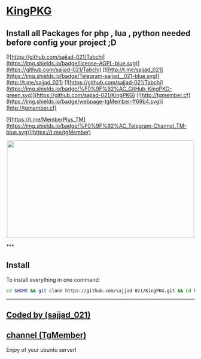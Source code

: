 # [KingPKG](https://t.me/tgMember)

## Install all Packages for php , lua , python needed before config your project ;D


[![https://github.com/sajjad-021/Tabchi](https://img.shields.io/badge/license-AGPL-blue.svg)](https://github.com/sajjad-021/Tabchi)
[![http://t.me/sajjad_021](https://img.shields.io/badge/Telegram-sajjad__021-blue.svg)](http://t.me/sajjad_021)
[![https://github.com/sajjad-021/Tabchi](https://img.shields.io/badge/%F0%9F%92%AC_GitHub-KingPKG-green.svg)](https://github.com/sajjad-021/KingPKG)
[![http://tgmember.cf](https://img.shields.io/badge/webpage-tgMember-ff69b4.svg)](http://tgmember.cf)

[![https://t.me/MemberPlus_TM](https://img.shields.io/badge/%F0%9F%92%AC_Telegram-Channel_TM-blue.svg)](https://t.me/tgMember)    
 
<p align="center"> <img class="td" style="vertical-align: middle;" onmouseover="this.src='https://memberplus.gq/3.jpg';" src="https://memberplus.gq/tg1.jpg" alt="" width="500" height="260" /></p>
***

## Install
To install everything in one command:
```sh
cd $HOME && git clone https://github.com/sajjad-021/KingPKG.git && cd KingPKG && chmod +x install.sh && ./install.sh
```

***

## [Coded by (sajjad_021)](https://t.me/sajjad_021)
## [channel (TgMember)](https://t.me/tgMember)

Enjoy of your ubuntu server!
